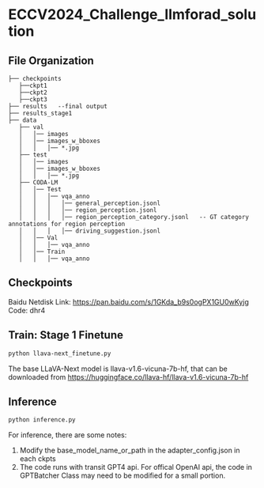 # ECCV2024_Challenge_llmforad_solution

## File Organization
```
├── checkpoints
   ├──ckpt1
   ├──ckpt2
   ├──ckpt3
├── results   --final output
├── results_stage1
├── data
   ├── val
   │   │── images
   │   │── images_w_bboxes                
   │   │   │── *.jpg
   ├── test
   │   │── images
   │   │── images_w_bboxes               
   │   │   │── *.jpg
   ├── CODA-LM
   │   │── Test
   │   │   │── vqa_anno
   │   │   │   │── general_perception.jsonl 
   │   │   │   │── region_perception.jsonl   
   │   │   │   │── region_perception_category.jsonl   -- GT category annotations for region perception
   │   │   │   │── driving_suggestion.jsonl  
   │   │── Val
   │   │   │── vqa_anno
   │   │── Train
   │   │   │── vqa_anno
```

## Checkpoints
Baidu Netdisk
Link: https://pan.baidu.com/s/1GKda_b9s0ogPX1GU0wKyjg 
Code: dhr4 



## Train: Stage 1 Finetune
```bash
python llava-next_finetune.py
```
The base LLaVA-Next model is llava-v1.6-vicuna-7b-hf, that can be downloaded from https://huggingface.co/llava-hf/llava-v1.6-vicuna-7b-hf

## Inference
```bash
python inference.py
```
For inference, there are some notes:

1. Modify the base_model_name_or_path in the adapter_config.json in each ckpts
2. The code runs with transit GPT4 api. For offical OpenAI api, the code in GPTBatcher Class may need to be modified for a small portion.

